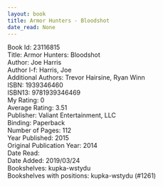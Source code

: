 ```yaml
---
layout: book
title: Armor Hunters - Bloodshot
date_read: None
---
```


Book Id: 23116815<br />
Title: Armor Hunters: Bloodshot<br />
Author: Joe Harris<br />
Author l-f: Harris, Joe<br />
Additional Authors: Trevor Hairsine, Ryan Winn<br />
ISBN: 1939346460<br />
ISBN13: 9781939346469<br />
My Rating: 0<br />
Average Rating: 3.51<br />
Publisher: Valiant Entertainment, LLC<br />
Binding: Paperback<br />
Number of Pages: 112<br />
Year Published: 2015<br />
Original Publication Year: 2014<br />
Date Read: <br />
Date Added: 2019/03/24<br />
Bookshelves: kupka-wstydu<br />
Bookshelves with positions: kupka-wstydu (#1261)<br />

